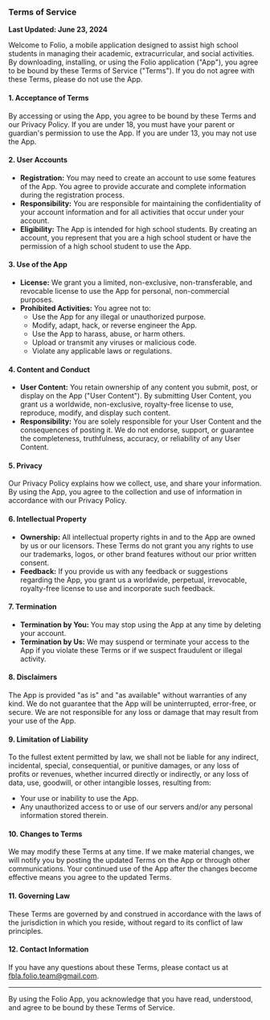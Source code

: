 ### Terms of Service

**Last Updated: June 23, 2024**

Welcome to Folio, a mobile application designed to assist high school students in managing their academic, extracurricular, and social activities. By downloading, installing, or using the Folio application ("App"), you agree to be bound by these Terms of Service ("Terms"). If you do not agree with these Terms, please do not use the App.

#### 1. Acceptance of Terms
By accessing or using the App, you agree to be bound by these Terms and our Privacy Policy. If you are under 18, you must have your parent or guardian's permission to use the App. If you are under 13, you may not use the App.

#### 2. User Accounts
- **Registration:** You may need to create an account to use some features of the App. You agree to provide accurate and complete information during the registration process.
- **Responsibility:** You are responsible for maintaining the confidentiality of your account information and for all activities that occur under your account.
- **Eligibility:** The App is intended for high school students. By creating an account, you represent that you are a high school student or have the permission of a high school student to use the App.

#### 3. Use of the App
- **License:** We grant you a limited, non-exclusive, non-transferable, and revocable license to use the App for personal, non-commercial purposes.
- **Prohibited Activities:** You agree not to:
  - Use the App for any illegal or unauthorized purpose.
  - Modify, adapt, hack, or reverse engineer the App.
  - Use the App to harass, abuse, or harm others.
  - Upload or transmit any viruses or malicious code.
  - Violate any applicable laws or regulations.

#### 4. Content and Conduct
- **User Content:** You retain ownership of any content you submit, post, or display on the App ("User Content"). By submitting User Content, you grant us a worldwide, non-exclusive, royalty-free license to use, reproduce, modify, and display such content.
- **Responsibility:** You are solely responsible for your User Content and the consequences of posting it. We do not endorse, support, or guarantee the completeness, truthfulness, accuracy, or reliability of any User Content.

#### 5. Privacy
Our Privacy Policy explains how we collect, use, and share your information. By using the App, you agree to the collection and use of information in accordance with our Privacy Policy.

#### 6. Intellectual Property
- **Ownership:** All intellectual property rights in and to the App are owned by us or our licensors. These Terms do not grant you any rights to use our trademarks, logos, or other brand features without our prior written consent.
- **Feedback:** If you provide us with any feedback or suggestions regarding the App, you grant us a worldwide, perpetual, irrevocable, royalty-free license to use and incorporate such feedback.

#### 7. Termination
- **Termination by You:** You may stop using the App at any time by deleting your account.
- **Termination by Us:** We may suspend or terminate your access to the App if you violate these Terms or if we suspect fraudulent or illegal activity.

#### 8. Disclaimers
The App is provided "as is" and "as available" without warranties of any kind. We do not guarantee that the App will be uninterrupted, error-free, or secure. We are not responsible for any loss or damage that may result from your use of the App.

#### 9. Limitation of Liability
To the fullest extent permitted by law, we shall not be liable for any indirect, incidental, special, consequential, or punitive damages, or any loss of profits or revenues, whether incurred directly or indirectly, or any loss of data, use, goodwill, or other intangible losses, resulting from:
- Your use or inability to use the App.
- Any unauthorized access to or use of our servers and/or any personal information stored therein.

#### 10. Changes to Terms
We may modify these Terms at any time. If we make material changes, we will notify you by posting the updated Terms on the App or through other communications. Your continued use of the App after the changes become effective means you agree to the updated Terms.

#### 11. Governing Law
These Terms are governed by and construed in accordance with the laws of the jurisdiction in which you reside, without regard to its conflict of law principles.

#### 12. Contact Information
If you have any questions about these Terms, please contact us at fbla.folio.team@gmail.com.

---

By using the Folio App, you acknowledge that you have read, understood, and agree to be bound by these Terms of Service.
